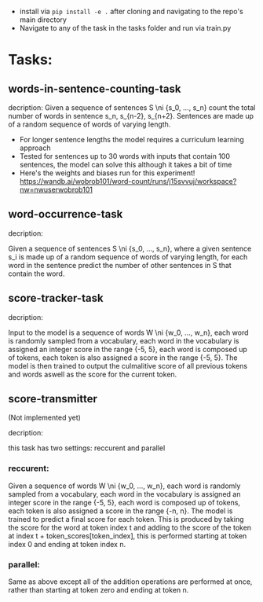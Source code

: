 - install via `pip install -e .` after cloning and navigating to the repo's main directory
- Navigate to any of the task in the tasks folder and run via train.py

# Tasks:
## words-in-sentence-counting-task

decription:
Given a sequence of sentences S \ni {s_0, ..., s_n} count the total number of words in sentence s_n, s_{n-2}, s_{n+2}. Sentences are made up of a random sequence of words of varying length.

- For longer sentence lengths the model requires a curriculum learning approach
- Tested for sentences up to 30 words with inputs that contain 100 sentences, the model can solve this although it takes a bit of time
- Here's the weights and biases run for this experiment! https://wandb.ai/wobrob101/word-count/runs/j15svvuj/workspace?nw=nwuserwobrob101

## word-occurrence-task

decription:

Given a sequence of sentences S \ni {s_0, ..., s_n}, where a given sentence s_i is made up of a random sequence of words of varying length, for each word in the sentence predict the number of other sentences in S that contain the word.

## score-tracker-task

decription:

Input to the model is a sequence of words W \ni {w_0, ..., w_n}, each word is randomly sampled from a vocabulary, each word in the vocabulary is assigned an integer score in the range {-5, 5}, each word is composed up of tokens, each token is also assigned a score in the range {-5, 5}. The model is then trained to output the culmalitive score of all previous tokens and words aswell as the score for the current token. 

## score-transmitter

(Not implemented yet)

decription:

this task has two settings: reccurent and parallel

### reccurent:
Given a sequence of words W \ni {w_0, ..., w_n}, each word is randomly sampled from a vocabulary, each word in the vocabulary is assigned an integer score in the range {-5, 5}, each word is composed up of tokens, each token is also assigned a score in the range {-n, n}.
The model is trained to predict a final score for each token. This is produced by taking the score for the word at token index t and adding to the score of the token at index t + token_scores[token_index], this is performed starting at token index 0 and ending at token index n.

### parallel:
Same as above except all of the addition operations are performed at once, rather than starting at token zero and ending at token n.